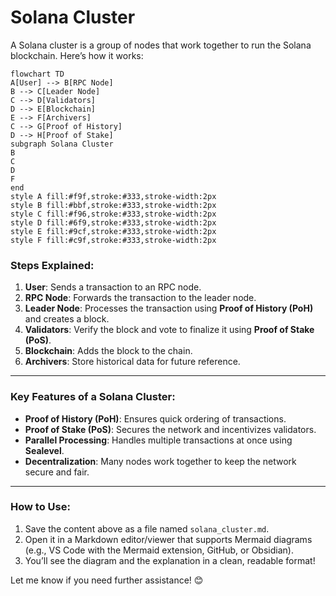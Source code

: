 # Solana Cluster

A Solana cluster is a group of nodes that work together to run the Solana blockchain. Here’s how it works: 

```mermaid
flowchart TD
A[User] --> B[RPC Node]
B --> C[Leader Node]
C --> D[Validators]
D --> E[Blockchain]
E --> F[Archivers]
C --> G[Proof of History]
D --> H[Proof of Stake]
subgraph Solana Cluster
B
C
D
F
end
style A fill:#f9f,stroke:#333,stroke-width:2px
style B fill:#bbf,stroke:#333,stroke-width:2px
style C fill:#f96,stroke:#333,stroke-width:2px
style D fill:#6f9,stroke:#333,stroke-width:2px
style E fill:#9cf,stroke:#333,stroke-width:2px
style F fill:#c9f,stroke:#333,stroke-width:2px

```


### **Steps Explained:**
1. **User**: Sends a transaction to an RPC node.
2. **RPC Node**: Forwards the transaction to the leader node.
3. **Leader Node**: Processes the transaction using **Proof of History (PoH)** and creates a block.
4. **Validators**: Verify the block and vote to finalize it using **Proof of Stake (PoS)**.
5. **Blockchain**: Adds the block to the chain.
6. **Archivers**: Store historical data for future reference.

---

### **Key Features of a Solana Cluster:**
- **Proof of History (PoH)**: Ensures quick ordering of transactions.
- **Proof of Stake (PoS)**: Secures the network and incentivizes validators.
- **Parallel Processing**: Handles multiple transactions at once using **Sealevel**.
- **Decentralization**: Many nodes work together to keep the network secure and fair.

---

### **How to Use:**
1. Save the content above as a file named `solana_cluster.md`.
2. Open it in a Markdown editor/viewer that supports Mermaid diagrams (e.g., VS Code with the Mermaid extension, GitHub, or Obsidian).
3. You’ll see the diagram and the explanation in a clean, readable format!

Let me know if you need further assistance! 😊